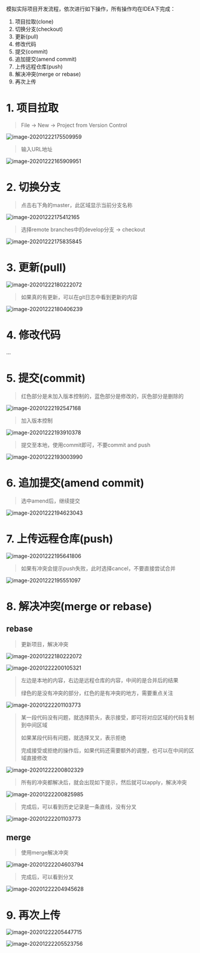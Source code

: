 模拟实际项目开发流程，依次进行如下操作，所有操作均在IDEA下完成：
1. 项目拉取(clone)
2. 切换分支(checkout)
3. 更新(pull)
4. 修改代码
5. 提交(commit)
6. 追加提交(amend commit)
7. 上传远程仓库(push)
8. 解决冲突(merge or rebase)
9. 再次上传

# 1. 项目拉取

> File -> New -> Project from Version Control

![image-20201222175509959](README.assets/image-20201222175509959.png)

> 输入URL地址

![image-20201222165909951](README.assets/image-20201222165909951.png)

# 2. 切换分支

> 点击右下角的master，此区域显示当前分支名称

![image-20201222175412165](README.assets/image-20201222175412165.png)

> 选择remote branches中的develop分支 -> checkout

![image-20201222175835845](README.assets/image-20201222175835845.png)

# 3. 更新(pull)

![image-20201222180222072](README.assets/image-20201222180222072.png)

> 如果真的有更新，可以在git日志中看到更新的内容

![image-20201222180406239](README.assets/image-20201222180406239.png)

# 4. 修改代码

...

# 5. 提交(commit)

> 红色部分是未加入版本控制的，蓝色部分是修改的，灰色部分是删除的

![image-20201222192547168](README.assets/image-20201222192547168.png)

> 加入版本控制

![image-20201222193910378](README.assets/image-20201222193910378.png)

> 提交至本地，使用commit即可，不要commit and push

![image-20201222193003990](README.assets/image-20201222193003990.png)

# 6. 追加提交(amend commit)

> 选中amend后，继续提交

![image-20201222194623043](README.assets/image-20201222194623043.png)

# 7. 上传远程仓库(push)

![image-20201222195641806](README.assets/image-20201222195641806.png)

> 如果有冲突会提示push失败，此时选择cancel，不要直接尝试合并

![image-20201222195551097](README.assets/image-20201222195551097.png)

# 8. 解决冲突(merge or rebase)

## rebase

> 更新项目，解决冲突

![image-20201222180222072](README.assets/image-20201222180222072.png)

![image-20201222200105321](README.assets/image-20201222200105321.png)

> 左边是本地的内容，右边是远程仓库的内容，中间的是合并后的结果
>
> 绿色的是没有冲突的部分，红色的是有冲突的地方，需要重点关注

![image-20201222201103773](README.assets/image-20201222200237627.png)

> 某一段代码没有问题，就选择箭头，表示接受，即可将对应区域的代码复制到中间区域
>
> 如果某段代码有问题，就选择叉叉，表示拒绝
>
> 完成接受或拒绝的操作后，如果代码还需要额外的调整，也可以在中间的区域直接修改

![image-20201222200802329](README.assets/image-20201222200802329.png)

> 所有的冲突都解决后，就会出现如下提示，然后就可以apply，解决冲突

![image-20201222200825985](README.assets/image-20201222200825985.png)

> 完成后，可以看到历史记录是一条直线，没有分叉

![image-20201222201103773](README.assets/image-20201222201103773.png)

## merge

> 使用merge解决冲突

![image-20201222204603794](README.assets/image-20201222204603794.png)

> 完成后，可以看到分叉

![image-20201222204945628](README.assets/image-20201222204945628.png)

# 9. 再次上传

![image-20201222205447715](README.assets/image-20201222205447715.png)

![image-20201222205523756](README.assets/image-20201222205523756.png)
